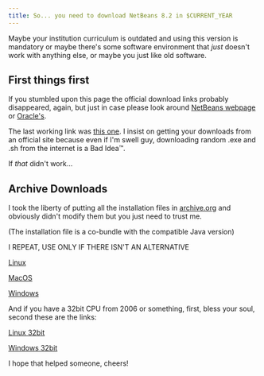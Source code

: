 ```yaml
---
title: So... you need to download NetBeans 8.2 in $CURRENT_YEAR
---
```


Maybe your institution curriculum is outdated and using this version is mandatory or maybe there's some software environment that *just* doesn't work with anything else, or maybe you just like old software.

## First things first

If you stumbled upon this page the official download links probably disappeared, again, but just in case please look around [NetBeans webpage](https://netbeans.apache.org/download/index.html) or 
[Oracle's](https://www.oracle.com/downloads/).

The last working link was [this one](https://www.oracle.com/technetwork/java/javase/downloads/jdk-netbeans-jsp-3413139-esa.html). I insist on getting your downloads from an official site because even if I'm swell guy, downloading random .exe and .sh from the internet is a Bad Idea™.

If *that* didn't work...

## Archive Downloads

I took the liberty of putting all the installation files in 
[archive.org](https://archive.org/details/jdk-8u111-nb-8_2) and obviously didn't modify them but you just need to trust me.

(The installation file is a co-bundle with the compatible Java version)

I REPEAT, USE ONLY IF THERE ISN'T AN ALTERNATIVE    

[Linux](https://archive.org/download/jdk-8u111-nb-8_2/jdk-8u111-nb-8_2-linux-x64.sh)

[MacOS](https://archive.org/download/jdk-8u111-nb-8_2/jdk-8u111-nb-8_2-macosx-x64.dmg)

[Windows](https://archive.org/download/jdk-8u111-nb-8_2/jdk-8u111-nb-8_2-windows-x64.exe)

And if you have a 32bit CPU from 2006 or something, first, bless your soul, second these are the links:

[Linux 32bit](https://archive.org/download/jdk-8u111-nb-8_2/jdk-8u111-nb-8_2-linux-i586.sh)

[Windows 32bit](https://archive.org/download/jdk-8u111-nb-8_2/jdk-8u111-nb-8_2-windows-i586.exe)

I hope that helped someone, cheers!
